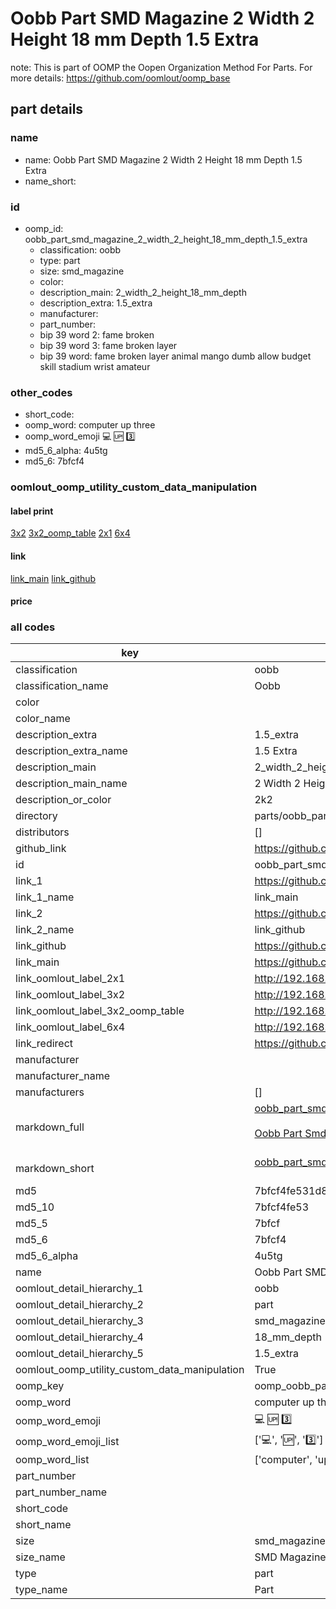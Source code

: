 # Oobb Part SMD Magazine 2 Width 2 Height 18 mm Depth 1.5 Extra  

note: This is part of OOMP the Oopen Organization Method For Parts. For more details: https://github.com/oomlout/oomp_base

##  part details
  







### name
* name: Oobb Part SMD Magazine 2 Width 2 Height 18 mm Depth 1.5 Extra
* name_short: 
### id
* oomp_id: oobb_part_smd_magazine_2_width_2_height_18_mm_depth_1.5_extra
  * classification: oobb
  * type: part
  * size: smd_magazine
  * color: 
  * description_main: 2_width_2_height_18_mm_depth
  * description_extra: 1.5_extra
  * manufacturer: 
  * part_number: 
  * bip 39 word 2: fame broken
  * bip 39 word 3: fame broken layer
  * bip 39 word: fame broken layer animal mango dumb allow budget skill stadium wrist amateur

### other_codes
* short_code: 
* oomp_word: computer up three
* oomp_word_emoji :computer: :up: :three:
* md5_6_alpha: 4u5tg
* md5_6: 7bfcf4






### oomlout_oomp_utility_custom_data_manipulation
#### label print
[3x2](http://192.168.1.245:1112/?label=oomp%204u5tg)
[3x2_oomp_table](http://192.168.1.108:1112/?label=oomp%204u5tg)
[2x1](http://192.168.1.242:1112/?label=oomp%204u5tg)
[6x4](http://192.168.1.55:1112/?label=oomp%204u5tg)    

#### link

[link_main](https://github.com/oomlout/oomlout_oomp_version_1_messy/tree/main/parts/oobb_part_smd_magazine_2_width_2_height_18_mm_depth_1.5_extra) [link_github](https://github.com/oomlout/oomlout_oomp_version_1_messy/tree/main/parts/oobb_part_smd_magazine_2_width_2_height_18_mm_depth_1.5_extra)                             

#### price







### all codes 
| key | value |  
| --- | --- |  
| classification | oobb |  
| classification_name | Oobb |  
| color |  |  
| color_name |  |  
| description_extra | 1.5_extra |  
| description_extra_name | 1.5 Extra |  
| description_main | 2_width_2_height_18_mm_depth |  
| description_main_name | 2 Width 2 Height 18 mm Depth |  
| description_or_color | 2k2 |  
| directory | parts/oobb_part_smd_magazine_2_width_2_height_18_mm_depth_1.5_extra |  
| distributors | [] |  
| github_link | https://github.com/oomlout/oomlout_oomp_part_src/tree/main/parts/oobb_part_smd_magazine_2_width_2_height_18_mm_depth_1.5_extra |  
| id | oobb_part_smd_magazine_2_width_2_height_18_mm_depth_1.5_extra |  
| link_1 | https://github.com/oomlout/oomlout_oomp_version_1_messy/tree/main/parts/oobb_part_smd_magazine_2_width_2_height_18_mm_depth_1.5_extra |  
| link_1_name | link_main |  
| link_2 | https://github.com/oomlout/oomlout_oomp_version_1_messy/tree/main/parts/oobb_part_smd_magazine_2_width_2_height_18_mm_depth_1.5_extra |  
| link_2_name | link_github |  
| link_github | https://github.com/oomlout/oomlout_oomp_version_1_messy/tree/main/parts/oobb_part_smd_magazine_2_width_2_height_18_mm_depth_1.5_extra |  
| link_main | https://github.com/oomlout/oomlout_oomp_version_1_messy/tree/main/parts/oobb_part_smd_magazine_2_width_2_height_18_mm_depth_1.5_extra |  
| link_oomlout_label_2x1 | http://192.168.1.242:1112/?label=oomp%204u5tg |  
| link_oomlout_label_3x2 | http://192.168.1.245:1112/?label=oomp%204u5tg |  
| link_oomlout_label_3x2_oomp_table | http://192.168.1.108:1112/?label=oomp%204u5tg |  
| link_oomlout_label_6x4 | http://192.168.1.55:1112/?label=oomp%204u5tg |  
| link_redirect | https://github.com/oomlout/oomlout_oomp_version_1_messy/tree/main/parts/oobb_part_smd_magazine_2_width_2_height_18_mm_depth_1.5_extra |  
| manufacturer |  |  
| manufacturer_name |  |  
| manufacturers | [] |  
| markdown_full | [oobb_part_smd_magazine_2_width_2_height_18_mm_depth_1.5_extra](none)<br>[](none)<br>[Oobb Part Smd Magazine 2 Width 2 Height 18 Mm Depth 1.5 Extra](none)<br><br> |  
| markdown_short | [oobb_part_smd_magazine_2_width_2_height_18_mm_depth_1.5_extra](none)<br><br> |  
| md5 | 7bfcf4fe531d80d50fc39090fc872293 |  
| md5_10 | 7bfcf4fe53 |  
| md5_5 | 7bfcf |  
| md5_6 | 7bfcf4 |  
| md5_6_alpha | 4u5tg |  
| name | Oobb Part SMD Magazine 2 Width 2 Height 18 mm Depth 1.5 Extra |  
| oomlout_detail_hierarchy_1 | oobb |  
| oomlout_detail_hierarchy_2 | part |  
| oomlout_detail_hierarchy_3 | smd_magazine |  
| oomlout_detail_hierarchy_4 | 18_mm_depth |  
| oomlout_detail_hierarchy_5 | 1.5_extra |  
| oomlout_oomp_utility_custom_data_manipulation | True |  
| oomp_key | oomp_oobb_part_smd_magazine_2_width_2_height_18_mm_depth_1.5_extra |  
| oomp_word | computer up three |  
| oomp_word_emoji | :computer: :up: :three: |  
| oomp_word_emoji_list | [':computer:', ':up:', ':three:'] |  
| oomp_word_list | ['computer', 'up', 'three'] |  
| part_number |  |  
| part_number_name |  |  
| short_code |  |  
| short_name |  |  
| size | smd_magazine |  
| size_name | SMD Magazine |  
| type | part |  
| type_name | Part |  
